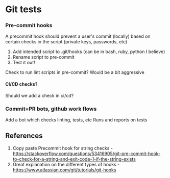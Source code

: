# Git tests

###  Pre-commit hooks
A precommit hook should prevent a user's commit (locally) based on certain checks in the script (private keys, passwords, etc)

1. Add intended script to .git/hooks (can be in bash, ruby, python I believe)
1. Rename script to pre-commit
1. Test it out!

Check to run lint scripts in pre-commit? Would be a bit aggressive

#### CI/CD checks?
Should we add a check in ci/cd?

### Commit+PR bots, github work flows
Add a bot which checks linting, tests, etc
Runs and reports on tests


## References
1. Copy paste Precommit hook for string checks - https://stackoverflow.com/questions/53416905/git-pre-commit-hook-to-check-for-a-string-and-exit-code-1-if-the-string-exists
1. Great explanation on the different types of hooks - https://www.atlassian.com/git/tutorials/git-hooks
